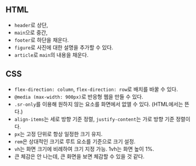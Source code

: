 ## HTML

- `header`로 상단,
- `main`으로 중간,
- `footer`로 하단을 채운다.
- `figure`로 사진에 대한 설명을 추가할 수 있다.
- `article`로 `main`의 내용을 채운다.

## CSS

- `flex-direction: column`, `flex-direction: row`로 배치를 바꿀 수 있다.
- `@media (max-width: 900px)`로 반응형 웹을 만들 수 있다.
- `.sr-only`를 이용해 원하지 않는 요소를 화면에서 없앨 수 있다. (HTML에서는 뜬다.)
- `align-items`는 세로 방향 기준 정렬, `justify-content`는 가로 방향 기준 정렬이다.
- `px`는 고정 단위로 항상 일정한 크기 유지.
- `rem`은 상대적인 크기로 루트 요소를 기준으로 크기 설정.
- `vh`는 화면 크기에 비례하여 크기 지정 가능. 1vh는 화면 높이 1%.
- 큰 체감은 안 나는데, 큰 화면을 보면 체감할 수 있을 것 같다.
